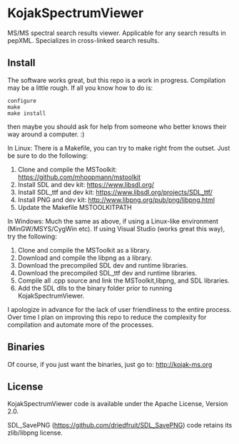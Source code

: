 # KojakSpectrumViewer
MS/MS spectral search results viewer. Applicable for any search results in pepXML. Specializes in cross-linked search results.

## Install

The software works great, but this repo is a work in progress. Compilation may be a little rough. If all you know how to do is: 
```
configure
make
make install
```
then maybe you should ask for help from someone who better knows their way around a computer. :)

In Linux: There is a Makefile, you can try to make right from the outset. Just be sure to do the following:

1. Clone and compile the MSToolkit: https://github.com/mhoopmann/mstoolkit
2. Install SDL and dev kit: https://www.libsdl.org/
3. Install SDL_ttf and dev kit: https://www.libsdl.org/projects/SDL_ttf/
4. Install PNG and dev kit: http://www.libpng.org/pub/png/libpng.html
5. Update the Makefile MSTOOLKITPATH

In Windows: Much the same as above, if using a Linux-like environment (MinGW/MSYS/CygWin etc). 
If using Visual Studio (works great this way), try the following:

1. Clone and compile the MSToolkit as a library.
2. Download and compile the libpng as a library.
3. Download the precompiled SDL dev and runtime libraries.
4. Download the precompiled SDL_ttf dev and runtime libraries.
5. Compile all .cpp source and link the MSToolkit,libpng, and SDL libraries.
6. Add the SDL dlls to the binary folder prior to running KojakSpectrumViewer.

I apologize in advance for the lack of user friendliness to the entire process. 
Over time I plan on improving this repo to reduce the complexity for compilation and automate
more of the processes.

## Binaries

Of course, if you just want the binaries, just go to: http://kojak-ms.org

## License

KojakSpectrumViewer code is available under the Apache License, Version 2.0. 

SDL_SavePNG (https://github.com/driedfruit/SDL_SavePNG) code retains its zlib/libpng license.
